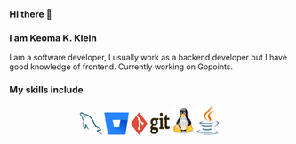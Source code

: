 ### Hi there 👋

### I am Keoma K. Klein

I am a software developer, I usually work as a backend developer but I have good knowledge of frontend. Currently working on Gopoints.

### My skills include

<p align="center">	
	<img title="MySQL" alt="MySQL" src="https://github.com/keomaklein/keomaklein/blob/main/assets/mysql.svg" width="40" height="40" />
	<img title="Bitbucket" alt="Bitbucket" src="https://github.com/keomaklein/keomaklein/blob/main/assets/bitbucket.svg" height="40" />
	<img title="Git" alt="Git" src="https://github.com/keomaklein/keomaklein/blob/main/assets/git.svg" width="70" height="40" />	
	<img title="linux" alt="linux" src="https://github.com/keomaklein/keomaklein/blob/main/assets/linux-tux.svg" width="40" />
	<img title="java" alt="linux" src="https://github.com/keomaklein/keomaklein/blob/main/assets/java.png" width="40" />
</p>

